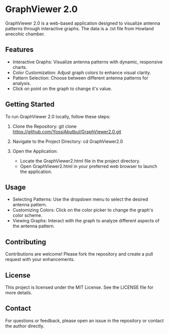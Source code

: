 GraphViewer 2.0
===============

GraphViewer 2.0 is a web-based application designed to visualize antenna patterns through interactive graphs.
The data is a .txt file from Howland anecohic chamber.

Features
--------

- Interactive Graphs: Visualize antenna patterns with dynamic, responsive charts.
- Color Customization: Adjust graph colors to enhance visual clarity.
- Pattern Selection: Choose between different antenna patterns for analysis.
- Click on point on the graph to change it's value.

Getting Started
---------------

To run GraphViewer 2.0 locally, follow these steps:

1. Clone the Repository:
   git clone https://github.com/YossiAbutbul/GraphViewer2.0.git

2. Navigate to the Project Directory:
   cd GraphViewer2.0

3. Open the Application:
   - Locate the GraphViewer2.html file in the project directory.
   - Open GraphViewer2.html in your preferred web browser to launch the application.

Usage
-----

- Selecting Patterns: Use the dropdown menu to select the desired antenna pattern.
- Customizing Colors: Click on the color picker to change the graph's color scheme.
- Viewing Graphs: Interact with the graph to analyze different aspects of the antenna pattern.

Contributing
------------

Contributions are welcome! Please fork the repository and create a pull request with your enhancements.

License
-------

This project is licensed under the MIT License. See the LICENSE file for more details.

Contact
-------

For questions or feedback, please open an issue in the repository or contact the author directly.
